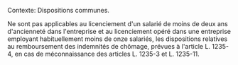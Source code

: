 Contexte: Dispositions communes.

Ne sont pas applicables au licenciement d'un salarié de moins de deux ans d'ancienneté dans l'entreprise et au licenciement opéré dans une entreprise employant habituellement moins de onze salariés, les dispositions relatives au remboursement des indemnités de chômage, prévues à l'article L. 1235-4, en cas de méconnaissance des articles L. 1235-3 et L. 1235-11.